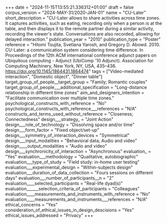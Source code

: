 +++
date = "2024-11-15T13:55:21.336312+01:00"
draft = false
corpus_version = "2024-MAY-31/2020-JAN-01"
name = "CU-Later"
short_description = "CU-Later allows to share activities across time zones. It captures activities, such as eating, recording only when a person is at the table, and then displays it to the remote partner during a similar activity, recording the viewer's state. Conversations are also recorded, allowing for delayed interaction."
publication_year = "2010"
publication_type = "Poster"
reference = "Hitomi Tsujita, Svetlana Yarosh, and Gregory D. Abowd. 2010. CU-Later: a communication system considering time difference. In Proceedings of the 12th ACM international conference adjunct papers on Ubiquitous computing - Adjunct (UbiComp '10 Adjunct). Association for Computing Machinery, New York, NY, USA, 435–436. https://doi.org/10.1145/1864431.1864474"
tags = ["Video-mediated interaction", "Domestic object", "Dinner table"]
target_group_of_people__target_group = "Family; Romantic couples"
target_group_of_people___additional_specification = "Long-distance relationship in different time zones"
aim_and_designers_intention = "Facilitate communication over multiple time zones."
psychological_constructs_with_reference = "No"
psychological_constructs_with_reference___references = "N/A"
constructs_and_terms_used_without_reference = "Closeness; Connectedness"
design___strategy_ = "Joint Action"
design___role_of_technology = "Dissolving space and/or time"
design___form_factor = "Fixed object/set-up"
design___symmetry_of_interaction_devices = "Symmetrical"
design___input_modalities = "Behavioral data; Audio and video"
design____output_modalities = "Audio and video"
design___synchronicity_of_interaction = "Asynchronous"
evaluation_ = "Yes"
evaluation___methodology = "Qualitative, autobiographic"
evaluation___type_of_study = "Field study: in-home user testing"
evaluation___experimental_design = "Within-subjects design"
evaluation___duration_of_data_collection = "Fours sessions on different days"
evaluation___number_of_participants__n = "2"
evaluation____selected_participants = "Real-life dyad(s)"
evaluation______selection_criteria_of_participants = "Colleagues"
evaluation____measurements_and_instruments_with_reference = "No"
evaluation____measurements_and_instruments___references = "N/A"
ethical_concerns = "Yes"
consideration_of_ethical_issues_in_design_descisions = "Yes"
ethical_issues_addressed = "Privacy"
+++
